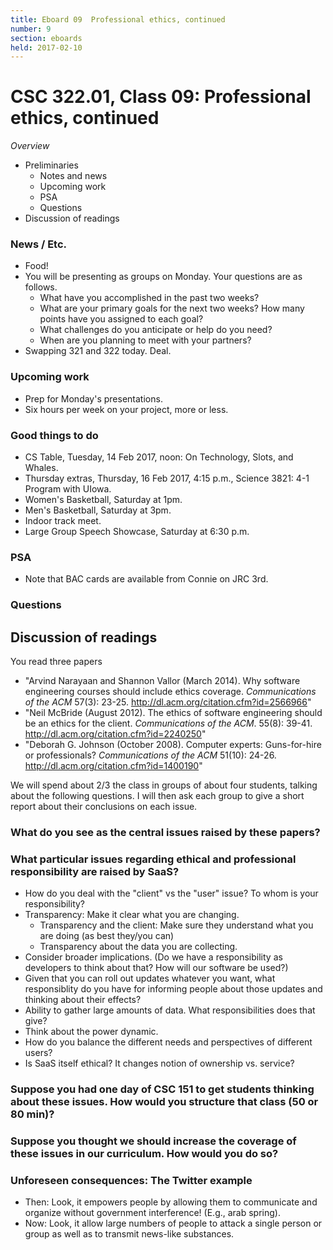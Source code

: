 ```yaml
---
title: Eboard 09  Professional ethics, continued
number: 9
section: eboards
held: 2017-02-10
---
```

CSC 322.01, Class 09:  Professional ethics, continued
=====================================================

_Overview_

* Preliminaries
    * Notes and news
    * Upcoming work
    * PSA
    * Questions
* Discussion of readings

### News / Etc.

* Food!
* You will be presenting as groups on Monday.  Your questions are as 
  follows.
    * What have you accomplished in the past two weeks?
    * What are your primary goals for the next two weeks?  How many points
      have you assigned to each goal?
    * What challenges do you anticipate or help do you need?
    * When are you planning to meet with your partners?
* Swapping 321 and 322 today.  Deal.

### Upcoming work

* Prep for Monday's presentations.
* Six hours per week on your project, more or less.

### Good things to do

* CS Table, Tuesday, 14 Feb 2017, noon: On Technology, Slots, and Whales.
* Thursday extras, Thursday, 16 Feb 2017, 4:15 p.m., Science 3821: 
  4-1 Program with UIowa.
* Women's Basketball, Saturday at 1pm.
* Men's Basketball, Saturday at 3pm.
* Indoor track meet.
* Large Group Speech Showcase, Saturday at 6:30 p.m.

### PSA

* Note that BAC cards are available from Connie on JRC 3rd.

### Questions

Discussion of readings
----------------------

You read three papers

* "Arvind Narayaan and Shannon Vallor (March 2014). Why software engineering courses should include ethics coverage. _Communications of the ACM_ 57(3): 23-25.  <http://dl.acm.org/citation.cfm?id=2566966>"
* "Neil McBride (August 2012). The ethics of software engineering should be an ethics for the client. _Communications of the ACM_. 55(8): 39-41.  <http://dl.acm.org/citation.cfm?id=2240250>"
* "Deborah G. Johnson (October 2008). Computer experts: Guns-for-hire or professionals? _Communications of the ACM_ 51(10): 24-26.  <http://dl.acm.org/citation.cfm?id=1400190>"

We will spend about 2/3 the class in groups of about four students,
talking about the following questions.  I will then ask each group to
give a short report about their conclusions on each issue.

### What do you see as the central issues raised by these papers?

### What particular issues regarding ethical and professional responsibility are raised by SaaS?

* How do you deal with the "client" vs the "user" issue?  To whom is
  your responsibility?
* Transparency: Make it clear what you are changing.  
    * Transparency and the client: Make sure they understand what you are doing (as best they/you can)
    * Transparency about the data you are collecting.
* Consider broader implications.  (Do we have a responsibility as developers
  to think about that?  How will our software be used?)
* Given that you can roll out updates whatever you want, what responsiblity
  do you have for informing people about those updates and thinking about
  their effects?
* Ability to gather large amounts of data.  What responsibilities does that
  give?
* Think about the power dynamic.
* How do you balance the different needs and perspectives of different users?
* Is SaaS itself ethical?  It changes notion of ownership vs. service?

### Suppose you had one day of CSC 151 to get students thinking about these issues.  How would you structure that class (50 or 80 min)?

### Suppose you thought we should increase the coverage of these issues in our curriculum.  How would you do so?

### Unforeseen consequences: The Twitter example

* Then: Look, it empowers people by allowing them to communicate and 
  organize without government interference!  (E.g., arab spring).
* Now: Look, it allow large numbers of people to attack a single person
  or group as well as to transmit news-like substances.

